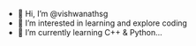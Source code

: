 - 👋 Hi, I’m @vishwanathsg
- 👀 I’m interested in learning and explore coding
- 🌱 I’m currently learning C++ & Python...

<!---
vishwanathsg/vishwanathsg is a ✨ special ✨ repository because its `README.md` (this file) appears on your GitHub profile.
You can click the Preview link to take a look at your changes.
--->
